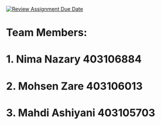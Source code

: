 [![Review Assignment Due Date](https://classroom.github.com/assets/deadline-readme-button-22041afd0340ce965d47ae6ef1cefeee28c7c493a6346c4f15d667ab976d596c.svg)](https://classroom.github.com/a/iDQJgb-p)

# Team Members:
# 1. Nima Nazary 403106884
# 2. Mohsen Zare 403106013
# 3. Mahdi Ashiyani 403105703
